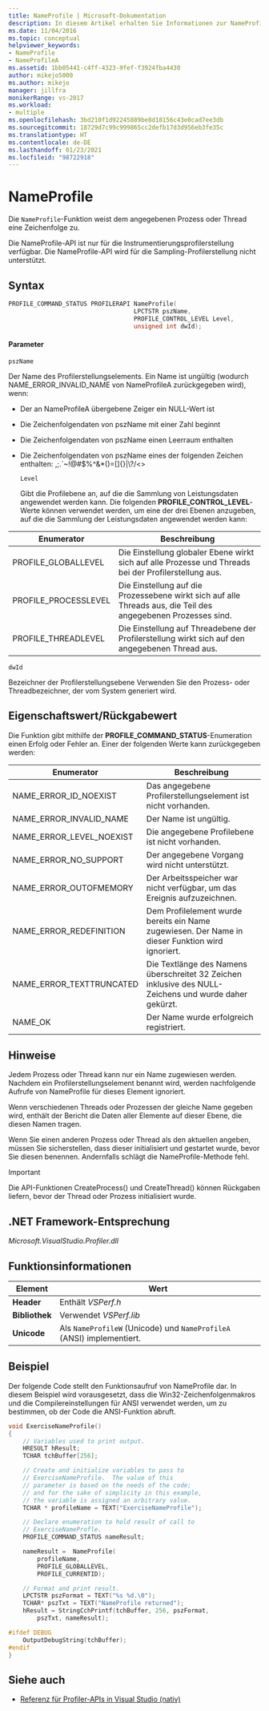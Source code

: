 ```yaml
---
title: NameProfile | Microsoft-Dokumentation
description: In diesem Artikel erhalten Sie Informationen zur NameProfile-Funktion. Diese weist einem angegebenen Prozess oder Thread eine Zeichenfolge zu. Die NameProfile-API ist außerdem nur für die Instrumentierungsprofilerstellung verfügbar.
ms.date: 11/04/2016
ms.topic: conceptual
helpviewer_keywords:
- NameProfile
- NameProfileA
ms.assetid: 1bb05441-c4ff-4323-9fef-f3924fba4430
author: mikejo5000
ms.author: mikejo
manager: jillfra
monikerRange: vs-2017
ms.workload:
- multiple
ms.openlocfilehash: 3bd210f1d92245889be8d18156c43e0cad7ee3db
ms.sourcegitcommit: 18729d7c99c999865cc2defb17d3d956eb3fe35c
ms.translationtype: HT
ms.contentlocale: de-DE
ms.lasthandoff: 01/23/2021
ms.locfileid: "98722918"
---
```

# <a name="nameprofile"></a>NameProfile
Die `NameProfile`-Funktion weist dem angegebenen Prozess oder Thread eine Zeichenfolge zu.

 Die NameProfile-API ist nur für die Instrumentierungsprofilerstellung verfügbar. Die NameProfile-API wird für die Sampling-Profilerstellung nicht unterstützt.

## <a name="syntax"></a>Syntax

```cpp
PROFILE_COMMAND_STATUS PROFILERAPI NameProfile(
                                   LPCTSTR pszName,
                                   PROFILE_CONTROL_LEVEL Level,
                                   unsigned int dwId);
```

#### <a name="parameters"></a>Parameter
 `pszName`

 Der Name des Profilerstellungselements. Ein Name ist ungültig (wodurch NAME_ERROR_INVALID_NAME von NameProfileA zurückgegeben wird), wenn:

- Der an NameProfileA übergebene Zeiger ein NULL-Wert ist

- Die Zeichenfolgendaten von pszName mit einer Zahl beginnt

- Die Zeichenfolgendaten von pszName einen Leerraum enthalten

- Die Zeichenfolgendaten von pszName eines der folgenden Zeichen enthalten: ,;.`~!@#$%^&*()=[]{}&#124;\\?/<>

  `Level`

  Gibt die Profilebene an, auf die die Sammlung von Leistungsdaten angewendet werden kann. Die folgenden **PROFILE_CONTROL_LEVEL**-Werte können verwendet werden, um eine der drei Ebenen anzugeben, auf die die Sammlung der Leistungsdaten angewendet werden kann:

|Enumerator|Beschreibung|
|----------------|-----------------|
|PROFILE_GLOBALLEVEL|Die Einstellung globaler Ebene wirkt sich auf alle Prozesse und Threads bei der Profilerstellung aus.|
|PROFILE_PROCESSLEVEL|Die Einstellung auf die Prozessebene wirkt sich auf alle Threads aus, die Teil des angegebenen Prozesses sind.|
|PROFILE_THREADLEVEL|Die Einstellung auf Threadebene der Profilerstellung wirkt sich auf den angegebenen Thread aus.|

 `dwId`

 Bezeichner der Profilerstellungsebene Verwenden Sie den Prozess- oder Threadbezeichner, der vom System generiert wird.

## <a name="property-valuereturn-value"></a>Eigenschaftswert/Rückgabewert
 Die Funktion gibt mithilfe der **PROFILE_COMMAND_STATUS**-Enumeration einen Erfolg oder Fehler an. Einer der folgenden Werte kann zurückgegeben werden:

|Enumerator|Beschreibung|
|----------------|-----------------|
|NAME_ERROR_ID_NOEXIST|Das angegebene Profilerstellungselement ist nicht vorhanden.|
|NAME_ERROR_INVALID_NAME|Der Name ist ungültig.|
|NAME_ERROR_LEVEL_NOEXIST|Die angegebene Profilebene ist nicht vorhanden.|
|NAME_ERROR_NO_SUPPORT|Der angegebene Vorgang wird nicht unterstützt.|
|NAME_ERROR_OUTOFMEMORY|Der Arbeitsspeicher war nicht verfügbar, um das Ereignis aufzuzeichnen.|
|NAME_ERROR_REDEFINITION|Dem Profilelement wurde bereits ein Name zugewiesen. Der Name in dieser Funktion wird ignoriert.|
|NAME_ERROR_TEXTTRUNCATED|Die Textlänge des Namens überschreitet 32 Zeichen inklusive des NULL-Zeichens und wurde daher gekürzt.|
|NAME_OK|Der Name wurde erfolgreich registriert.|

## <a name="remarks"></a>Hinweise
 Jedem Prozess oder Thread kann nur ein Name zugewiesen werden. Nachdem ein Profilerstellungselement benannt wird, werden nachfolgende Aufrufe von NameProfile für dieses Element ignoriert.

 Wenn verschiedenen Threads oder Prozessen der gleiche Name gegeben wird, enthält der Bericht die Daten aller Elemente auf dieser Ebene, die diesen Namen tragen.

 Wenn Sie einen anderen Prozess oder Thread als den aktuellen angeben, müssen Sie sicherstellen, dass dieser initialisiert und gestartet wurde, bevor Sie diesen benennen. Andernfalls schlägt die NameProfile-Methode fehl.

> [!IMPORTANT]
> Die API-Funktionen CreateProcess() und CreateThread() können Rückgaben liefern, bevor der Thread oder Prozess initialisiert wurde.

## <a name="net-framework-equivalent"></a>.NET Framework-Entsprechung
 *Microsoft.VisualStudio.Profiler.dll*

## <a name="function-information"></a>Funktionsinformationen

|Element|Wert|
|-|-|
|**Header**|Enthält *VSPerf.h*|
|**Bibliothek**|Verwendet *VSPerf.lib*|
|**Unicode**|Als `NameProfileW` (Unicode) und `NameProfileA` (ANSI) implementiert.|

## <a name="example"></a>Beispiel
 Der folgende Code stellt den Funktionsaufruf von NameProfile dar. In diesem Beispiel wird vorausgesetzt, dass die Win32-Zeichenfolgenmakros und die Compilereinstellungen für ANSI verwendet werden, um zu bestimmen, ob der Code die ANSI-Funktion abruft.

```cpp
void ExerciseNameProfile()
{
    // Variables used to print output.
    HRESULT hResult;
    TCHAR tchBuffer[256];

    // Create and initialize variables to pass to
    // ExerciseNameProfile.  The value of this
    // parameter is based on the needs of the code;
    // and for the sake of simplicity in this example,
    // the variable is assigned an arbitrary value.
    TCHAR * profileName = TEXT("ExerciseNameProfile");

    // Declare enumeration to hold result of call to
    // ExerciseNameProfle.
    PROFILE_COMMAND_STATUS nameResult;

    nameResult =  NameProfile(
        profileName,
        PROFILE_GLOBALLEVEL,
        PROFILE_CURRENTID);

    // Format and print result.
    LPCTSTR pszFormat = TEXT("%s %d.\0");
    TCHAR* pszTxt = TEXT("NameProfile returned");
    hResult = StringCchPrintf(tchBuffer, 256, pszFormat,
        pszTxt, nameResult);

#ifdef DEBUG
    OutputDebugString(tchBuffer);
#endif
}
```

## <a name="see-also"></a>Siehe auch
- [Referenz für Profiler-APIs in Visual Studio (nativ)](../profiling/visual-studio-profiler-api-reference-native.md)
